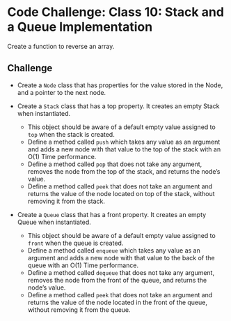 # Code Challenge: Class 10: Stack and a Queue Implementation
Create a function to reverse an array.

## Challenge
* Create a `Node` class that has properties for the value stored in the Node, and a pointer to the next node.
* Create a `Stack` class that has a top property. It creates an empty Stack when instantiated.
  * This object should be aware of a default empty value assigned to `top` when the stack is created.
  * Define a method called `push` which takes any value as an argument and adds a new node with that value to the top of the stack with an O(1) Time performance.
  * Define a method called `pop` that does not take any argument, removes the node from the top of the stack, and returns the node’s value.
  * Define a method called `peek` that does not take an argument and returns the value of the node located on top of the stack, without removing it from the stack.

* Create a `Queue` class that has a front property. It creates an empty Queue when instantiated.
  * This object should be aware of a default empty value assigned to `front` when the queue is created.
  * Define a method called `enqueue` which takes any value as an argument and adds a new node with that value to the back of the queue with an O(1) Time performance.
  * Define a method called `dequeue` that does not take any argument, removes the node from the front of the queue, and returns the node’s value.
  * Define a method called `peek` that does not take an argument and returns the value of the node located in the front of the queue, without removing it from the queue.